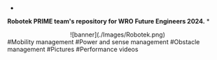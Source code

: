 *
**Robotek PRIME team's repository for WRO Future Engineers 2024.**
*
<div align=center>
![banner](./Images/Robotek.png)
</div>
#Mobility management
#Power and sense management
#Obstacle management
#Pictures
#Performance videos
